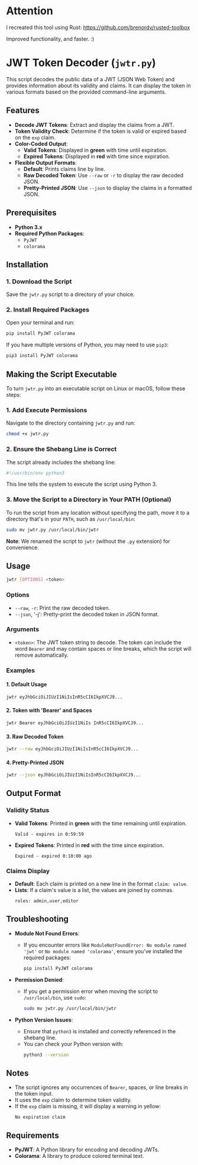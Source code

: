 # Attention
I recreated this tool using Rust: https://github.com/brenordv/rusted-toolbox

Improved functionality, and faster. :) 

# JWT Token Decoder (`jwtr.py`)

This script decodes the public data of a JWT (JSON Web Token) and provides information about its validity and claims. It can display the token in various formats based on the provided command-line arguments.

## Features

- **Decode JWT Tokens**: Extract and display the claims from a JWT.
- **Token Validity Check**: Determine if the token is valid or expired based on the `exp` claim.
- **Color-Coded Output**:
  - **Valid Tokens**: Displayed in **green** with time until expiration.
  - **Expired Tokens**: Displayed in **red** with time since expiration.
- **Flexible Output Formats**:
  - **Default**: Prints claims line by line.
  - **Raw Decoded Token**: Use `--raw` or `-r` to display the raw decoded JSON.
  - **Pretty-Printed JSON**: Use `--json` to display the claims in a formatted JSON.

## Prerequisites

- **Python 3.x**
- **Required Python Packages**:
  - `PyJWT`
  - `colorama`

## Installation

### 1. Download the Script

Save the `jwtr.py` script to a directory of your choice.

### 2. Install Required Packages

Open your terminal and run:

```bash
pip install PyJWT colorama
```

If you have multiple versions of Python, you may need to use `pip3`:

```bash
pip3 install PyJWT colorama
```

## Making the Script Executable

To turn `jwtr.py` into an executable script on Linux or macOS, follow these steps:

### 1. Add Execute Permissions

Navigate to the directory containing `jwtr.py` and run:

```bash
chmod +x jwtr.py
```

### 2. Ensure the Shebang Line is Correct

The script already includes the shebang line:

```python
#!/usr/bin/env python3
```

This line tells the system to execute the script using Python 3.

### 3. Move the Script to a Directory in Your PATH (Optional)

To run the script from any location without specifying the path, move it to a directory that's in your `PATH`, such as `/usr/local/bin`:

```bash
sudo mv jwtr.py /usr/local/bin/jwtr
```

**Note**: We renamed the script to `jwtr` (without the `.py` extension) for convenience.

## Usage

```bash
jwtr [OPTIONS] <token>
```

### Options

- `--raw`, `-r`: Print the raw decoded token.
- `--json`, '-j': Pretty-print the decoded token in JSON format.

### Arguments

- `<token>`: The JWT token string to decode. The token can include the word `Bearer` and may contain spaces or line breaks, which the script will remove automatically.

### Examples

#### 1. Default Usage

```bash
jwtr eyJhbGciOiJIUzI1NiIsInR5cCI6IkpXVCJ9...
```

#### 2. Token with 'Bearer' and Spaces

```bash
jwtr Bearer eyJhbGciOiJIUzI1NiIs InR5cCI6IkpXVCJ9...
```

#### 3. Raw Decoded Token

```bash
jwtr --raw eyJhbGciOiJIUzI1NiIsInR5cCI6IkpXVCJ9...
```

#### 4. Pretty-Printed JSON

```bash
jwtr --json eyJhbGciOiJIUzI1NiIsInR5cCI6IkpXVCJ9...
```

## Output Format

### Validity Status

- **Valid Tokens**: Printed in **green** with the time remaining until expiration.
  ```
  Valid - expires in 0:59:59
  ```
- **Expired Tokens**: Printed in **red** with the time since expiration.
  ```
  Expired - expired 0:10:00 ago
  ```

### Claims Display

- **Default**: Each claim is printed on a new line in the format `claim: value`.
- **Lists**: If a claim's value is a list, the values are joined by commas.
  ```
  roles: admin,user,editor
  ```

## Troubleshooting

- **Module Not Found Errors**:
  - If you encounter errors like `ModuleNotFoundError: No module named 'jwt'` or `No module named 'colorama'`, ensure you've installed the required packages:
    ```bash
    pip install PyJWT colorama
    ```

- **Permission Denied**:
  - If you get a permission error when moving the script to `/usr/local/bin`, use `sudo`:
    ```bash
    sudo mv jwtr.py /usr/local/bin/jwtr
    ```

- **Python Version Issues**:
  - Ensure that `python3` is installed and correctly referenced in the shebang line.
  - You can check your Python version with:
    ```bash
    python3 --version
    ```

## Notes

- The script ignores any occurrences of `Bearer`, spaces, or line breaks in the token input.
- It uses the `exp` claim to determine token validity.
- If the `exp` claim is missing, it will display a warning in yellow:
  ```
  No expiration claim
  ```

## Requirements

- **PyJWT**: A Python library for encoding and decoding JWTs.
- **Colorama**: A library to produce colored terminal text.
